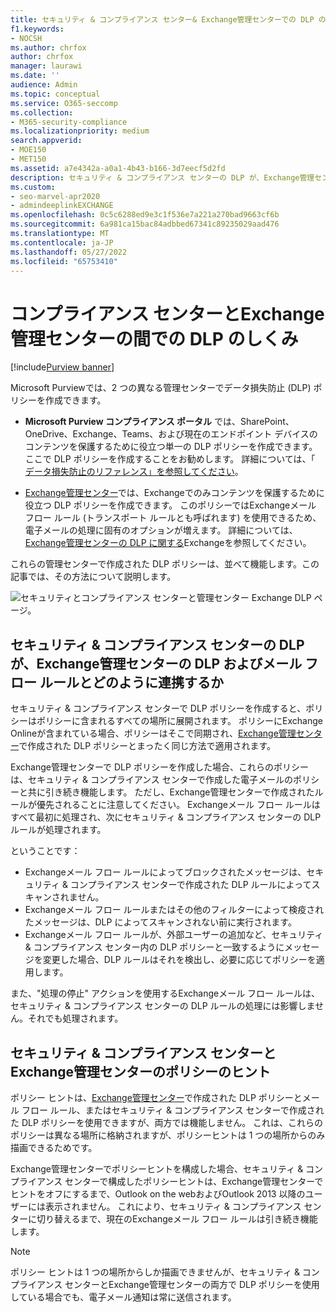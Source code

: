 ```yaml
---
title: セキュリティ & コンプライアンス センター& Exchange管理センターでの DLP のしくみ
f1.keywords:
- NOCSH
ms.author: chrfox
author: chrfox
manager: laurawi
ms.date: ''
audience: Admin
ms.topic: conceptual
ms.service: O365-seccomp
ms.collection:
- M365-security-compliance
ms.localizationpriority: medium
search.appverid:
- MOE150
- MET150
ms.assetid: a7e4342a-a0a1-4b43-b166-3d7eecf5d2fd
description: セキュリティ & コンプライアンス センターの DLP が、Exchange管理センターの DLP およびメール フロー ルール (トランスポート ルール) と連携する方法について説明します。
ms.custom:
- seo-marvel-apr2020
- admindeeplinkEXCHANGE
ms.openlocfilehash: 0c5c6288ed9e3c1f536e7a221a270bad9663cf6b
ms.sourcegitcommit: 6a981ca15bac84adbbed67341c89235029aad476
ms.translationtype: MT
ms.contentlocale: ja-JP
ms.lasthandoff: 05/27/2022
ms.locfileid: "65753410"
---
```

# <a name="how-dlp-works-between-the-compliance-center-and-exchange-admin-center"></a>コンプライアンス センターとExchange管理センターの間での DLP のしくみ

[!include[Purview banner](../includes/purview-rebrand-banner.md)]

Microsoft Purviewでは、2 つの異なる管理センターでデータ損失防止 (DLP) ポリシーを作成できます。
  
- **Microsoft Purview コンプライアンス ポータル** では、SharePoint、OneDrive、Exchange、Teams、および現在のエンドポイント デバイスのコンテンツを保護するために役立つ単一の DLP ポリシーを作成できます。 ここで DLP ポリシーを作成することをお勧めします。 詳細については、「 [データ損失防止のリファレンス」を参照してください](data-loss-prevention-policies.md)。
    
- <a href="https://go.microsoft.com/fwlink/p/?linkid=2059104" target="_blank">Exchange管理センター</a>では、Exchangeでのみコンテンツを保護するために役立つ DLP ポリシーを作成できます。 このポリシーではExchangeメール フロー ルール (トランスポート ルールとも呼ばれます) を使用できるため、電子メールの処理に固有のオプションが増えます。 詳細については、[Exchange管理センターの DLP に関する](/exchange/security-and-compliance/data-loss-prevention/data-loss-prevention)Exchangeを参照してください。
    
これらの管理センターで作成された DLP ポリシーは、並べて機能します。この記事では、その方法について説明します。
  
![セキュリティとコンプライアンス センターと管理センター Exchange DLP ページ。](../media/d3eaa7e7-3b16-457b-bd9c-26707f7b584f.png)
  
## <a name="how-dlp-in-the-security--compliance-center-works-with-dlp-and-mail-flow-rules-in-the-exchange-admin-center"></a>セキュリティ & コンプライアンス センターの DLP が、Exchange管理センターの DLP およびメール フロー ルールとどのように連携するか

セキュリティ & コンプライアンス センターで DLP ポリシーを作成すると、ポリシーはポリシーに含まれるすべての場所に展開されます。 ポリシーにExchange Onlineが含まれている場合、ポリシーはそこで同期され、<a href="https://go.microsoft.com/fwlink/p/?linkid=2059104" target="_blank">Exchange管理センター</a>で作成された DLP ポリシーとまったく同じ方法で適用されます。 
  
Exchange管理センターで DLP ポリシーを作成した場合、これらのポリシーは、セキュリティ & コンプライアンス センターで作成した電子メールのポリシーと共に引き続き機能します。 ただし、Exchange管理センターで作成されたルールが優先されることに注意してください。 Exchangeメール フロー ルールはすべて最初に処理され、次にセキュリティ & コンプライアンス センターの DLP ルールが処理されます。
  
ということです：
  
- Exchangeメール フロー ルールによってブロックされたメッセージは、セキュリティ & コンプライアンス センターで作成された DLP ルールによってスキャンされません。
- Exchangeメール フロー ルールまたはその他のフィルターによって検疫されたメッセージは、DLP によってスキャンされない前に実行されます。 
- Exchangeメール フロー ルールが、外部ユーザーの追加など、セキュリティ & コンプライアンス センター内の DLP ポリシーと一致するようにメッセージを変更した場合、DLP ルールはそれを検出し、必要に応じてポリシーを適用します。
    
また、"処理の停止" アクションを使用するExchangeメール フロー ルールは、セキュリティ & コンプライアンス センターの DLP ルールの処理には影響しません。それでも処理されます。
  
## <a name="policy-tips-in-the-security--compliance-center-vs-the-exchange-admin-center"></a>セキュリティ & コンプライアンス センターとExchange管理センターのポリシーのヒント

ポリシー ヒントは、<a href="https://go.microsoft.com/fwlink/p/?linkid=2059104" target="_blank">Exchange管理センター</a>で作成された DLP ポリシーとメール フロー ルール、またはセキュリティ & コンプライアンス センターで作成された DLP ポリシーを使用できますが、両方では機能しません。 これは、これらのポリシーは異なる場所に格納されますが、ポリシーヒントは 1 つの場所からのみ描画できるためです。
  
Exchange管理センターでポリシーヒントを構成した場合、セキュリティ & コンプライアンス センターで構成したポリシーヒントは、Exchange管理センターでヒントをオフにするまで、Outlook on the webおよびOutlook 2013 以降のユーザーには表示されません。 これにより、セキュリティ & コンプライアンス センターに切り替えるまで、現在のExchangeメール フロー ルールは引き続き機能します。
  
>[!Note]
>ポリシー ヒントは 1 つの場所からしか描画できませんが、セキュリティ & コンプライアンス センターとExchange管理センターの両方で DLP ポリシーを使用している場合でも、電子メール通知は常に送信されます。
